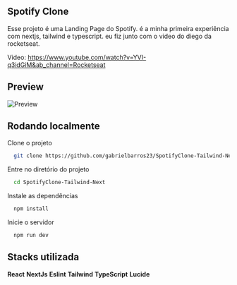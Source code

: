 
## Spotify Clone

Esse projeto é uma Landing Page do Spotify. é a minha primeira experiência com nextjs, tailwind e typescript. eu fiz junto com o video do diego da rocketseat.

Video: https://www.youtube.com/watch?v=YVI-q3idGiM&ab_channel=Rocketseat
## Preview

![Preview](https://user-images.githubusercontent.com/91755263/235503972-572de86e-3411-48a0-a9c0-6469155c58cc.png)
## Rodando localmente

Clone o projeto

```bash
  git clone https://github.com/gabrielbarros23/SpotifyClone-Tailwind-Next
```

Entre no diretório do projeto

```bash
  cd SpotifyClone-Tailwind-Next
```

Instale as dependências

```bash
  npm install
```

Inicie o servidor

```bash
  npm run dev
```


## Stacks utilizada

**React**
**NextJs** 
**Eslint**
**Tailwind**
**TypeScript**
**Lucide**

